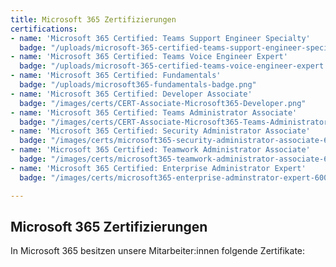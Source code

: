 ```yaml
---
title: Microsoft 365 Zertifizierungen
certifications:
- name: 'Microsoft 365 Certified: Teams Support Engineer Specialty'
  badge: "/uploads/microsoft-365-certified-teams-support-engineer-specialty.png"
- name: 'Microsoft 365 Certified: Teams Voice Engineer Expert'
  badge: "/uploads/microsoft-365-certified-teams-voice-engineer-expert.png"
- name: 'Microsoft 365 Certified: Fundamentals'
  badge: "/uploads/microsoft365-fundamentals-badge.png"
- name: 'Microsoft 365 Certified: Developer Associate'
  badge: "/images/certs/CERT-Associate-Microsoft365-Developer.png"
- name: 'Microsoft 365 Certified: Teams Administrator Associate'
  badge: "/images/certs/CERT-Associate-Microsoft365-Teams-Administrator.png"
- name: 'Microsoft 365 Certified: Security Administrator Associate'
  badge: "/images/certs/microsoft365-security-administrator-associate-600x600.png"
- name: 'Microsoft 365 Certified: Teamwork Administrator Associate'
  badge: "/images/certs/microsoft365-teamwork-administrator-associate-600x600.png"
- name: 'Microsoft 365 Certified: Enterprise Administrator Expert'
  badge: "/images/certs/microsoft365-enterprise-adminstrator-expert-600x600.png"

---
```

## Microsoft 365 Zertifizierungen

In Microsoft 365 besitzen unsere Mitarbeiter:innen folgende Zertifikate: